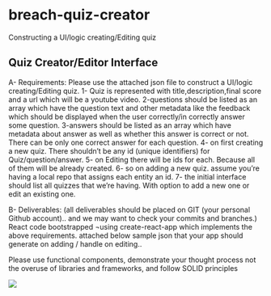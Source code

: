 # breach-quiz-creator
Constructing a UI/logic creating/Editing quiz




Quiz Creator/Editor Interface
--------------------------------------------
A-	Requirements: 
Please use the attached json file to construct a UI/logic creating/Editing quiz. 
1- Quiz is represented with title,description,final score and a url which will be a youtube video. 
2-questions should be listed as an array which have the question text and other metadata like the feedback which should be displayed when the user correctly/in correctly answer some question.
3-answers should be listed as an array which have metadata about answer as well as whether this answer is correct or not. There can be only one correct answer for each question. 
4- on first creating a new quiz. There shouldn’t be any id (unique identifiers) for Quiz/question/answer.
5- on Editing there will be ids for each. Because all of them will be already created. 
6- so on adding a new quiz. assume you’re having a local repo that assigns each entity an id. 
7- the initial interface should list all quizzes that we’re having. With option to add a new one or edit an existing one. 

B- Deliverables: (all deliverables should be placed on GIT (your personal Github account).. and we may want to check your commits and branches.)
React code bootstrapped ¬using create-react-app which implements the above requirements.
attached below sample json that your app should generate on adding / handle on editing..

Please use functional components, demonstrate your thought process not the overuse of libraries and frameworks, and follow SOLID principles 

<img src="https://ibb.co/QbSbg9J"/>
